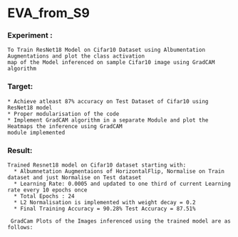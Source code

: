 # EVA_from_S9

### Experiment : 
    To Train ResNet18 Model on Cifar10 Dataset using Albumentation Augmentations and plot the class activation
    map of the Model inferenced on sample Cifar10 image using GradCAM algorithm
    
### Target:
    * Achieve atleast 87% accuracy on Test Dataset of Cifar10 using ResNet18 model
    * Proper modularisation of the code 
    * Implement GradCAM algorithm in a separate Module and plot the Heatmaps the inference using GradCAM 
    module implemented
    
### Result:
    Trained Resnet18 model on Cifar10 dataset starting with:
      * Albumnetation Augmentaions of HorizontalFlip, Normalise on Train dataset and just Normalise on Test dataset
      * Learning Rate: 0.0005 and updated to one third of current Learning rate every 10 epochs once
      * Total Epochs : 24
      * L2 Normalisation is implemented with weight decay = 0.2
      * Final Training Accuracy = 90.28% Test Accuracy = 87.51%
      
     GradCam Plots of the Images inferenced using the trained model are as follows:
     
    
    
